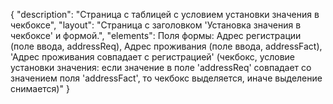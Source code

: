{
"description": "Страница с таблицей с условием установки значения в чекбоксе",
"layout": "Страница с заголовком 'Установка значения в чекбоксе' и формой.",
"elements": Поля формы: Адрес регистрации (поле ввода, addressReq), Адрес проживания (поле ввода, addressFact), 'Адрес проживания совпадает с регистрацией' (чекбокс, условие установки значения: если значение в поле 'addressReq' совпадает со значением поля 'addressFact', то чекбокс выделяется, иначе выделение снимается)"
}